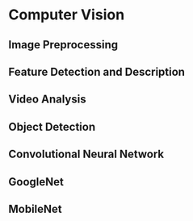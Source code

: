 # Computer Vision

## Image Preprocessing

## Feature Detection and Description

## Video Analysis

## Object Detection

## Convolutional Neural Network

## GoogleNet

## MobileNet

